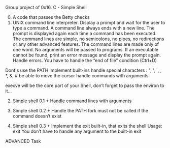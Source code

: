 Group project of 0x16. C - Simple Shell

0. A code that passes the Betty checks
1. UNIX command line interpreter.
	Display a prompt and wait for the user to type a command. A command line always ends with a new line.
	The prompt is displayed again each time a command has been executed.
	The command lines are simple, no semicolons, no pipes, no redirections or any other advanced features.
	The command lines are made only of one word. No arguments will be passed to programs.
	If an executable cannot be found, print an error message and display the prompt again.
	Handle errors.
	You have to handle the “end of file” condition (Ctrl+D)

Dont's
	use the PATH
	implement built-ins
	handle special characters : ", ', `, \, *, &, #
	be able to move the cursor
	handle commands with arguments

execve will be the core part of your Shell, don’t forget to pass the environ to it…

2. Simple shell 0.1 +
	Handle command lines with arguments

3. Simple shell 0.2 +
	Handle the PATH
	fork must not be called if the command doesn’t exist

4. Simple shell 0.3 +
	Implement the exit built-in, that exits the shell
	Usage: exit
	You don’t have to handle any argument to the built-in exit



ADVANCED Task



	
